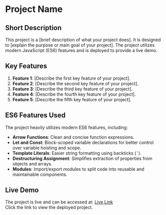 # Project Name

## Short Description
This project is a [brief description of what your project does]. It is designed to [explain the purpose or main goal of your project]. The project utilizes modern JavaScript (ES6) features and is deployed to provide a live demo.

## Key Features
1. **Feature 1**: [Describe the first key feature of your project].
2. **Feature 2**: [Describe the second key feature of your project].
3. **Feature 3**: [Describe the third key feature of your project].
4. **Feature 4**: [Describe the fourth key feature of your project].
5. **Feature 5**: [Describe the fifth key feature of your project].

## ES6 Features Used
The project heavily utilizes modern ES6 features, including:
- **Arrow Functions**: Clean and concise function expressions.
- **Let and Const**: Block-scoped variable declarations for better control over variable hoisting and scope.
- **Template Literals**: Easier string formatting using backticks (`` ` ``).
- **Destructuring Assignment**: Simplifies extraction of properties from objects and arrays.
- **Modules**: Import/export modules to split code into reusable and maintainable components.
  
## Live Demo
The project is live and can be accessed at: [Live Link](http://example.com)  
Click the link to view the deployed project.

